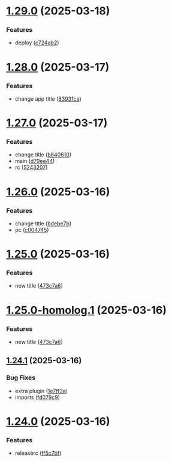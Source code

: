 # [1.29.0](https://github.com/yago-liv/semantic-test/compare/v1.28.0...v1.29.0) (2025-03-18)


### Features

* deploy ([c724ab2](https://github.com/yago-liv/semantic-test/commit/c724ab29b77f2c1824f2290de201e170090f6894))

# [1.28.0](https://github.com/yago-liv/semantic-test/compare/v1.27.0...v1.28.0) (2025-03-17)


### Features

* change app title ([83931ca](https://github.com/yago-liv/semantic-test/commit/83931ca6677bcf0fbe9d9b1f537cdb6f88557baa))

# [1.27.0](https://github.com/yago-liv/semantic-test/compare/v1.26.0...v1.27.0) (2025-03-17)


### Features

* change title ([b640610](https://github.com/yago-liv/semantic-test/commit/b6406105e7daa57f0486097f9899acbff78e47c1))
* main ([d79ee44](https://github.com/yago-liv/semantic-test/commit/d79ee449633601fd0bf1fcd28a1096b68388892c))
* rc ([5243207](https://github.com/yago-liv/semantic-test/commit/5243207cf92e8e9635930005fd830f17f3ad361f))

# [1.26.0](https://github.com/yago-liv/semantic-test/compare/v1.25.0...v1.26.0) (2025-03-16)

### Features

- change title ([bdebe7b](https://github.com/yago-liv/semantic-test/commit/bdebe7b781e075b114309374b4b83212a0a6322e))
- pc ([c004745](https://github.com/yago-liv/semantic-test/commit/c004745982ceb381fa7f11d51b993c4ee01d1bae))

# [1.25.0](https://github.com/yago-liv/semantic-test/compare/v1.24.1...v1.25.0) (2025-03-16)

### Features

- new title ([473c7a6](https://github.com/yago-liv/semantic-test/commit/473c7a6d59b6bc902d3d79e53bb09b811e874aec))

# [1.25.0-homolog.1](https://github.com/yago-liv/semantic-test/compare/v1.24.1...v1.25.0-homolog.1) (2025-03-16)

### Features

- new title ([473c7a6](https://github.com/yago-liv/semantic-test/commit/473c7a6d59b6bc902d3d79e53bb09b811e874aec))

## [1.24.1](https://github.com/yago-liv/semantic-test/compare/v1.24.0...v1.24.1) (2025-03-16)

### Bug Fixes

- extra plugin ([1e7ff3a](https://github.com/yago-liv/semantic-test/commit/1e7ff3af199c7702f27ea8635dbe44588069406a))
- imports ([fd079c9](https://github.com/yago-liv/semantic-test/commit/fd079c9549e5d7efa6da14b1891ead52e297b81a))

# [1.24.0](https://github.com/yago-liv/semantic-test/compare/v1.23.1...v1.24.0) (2025-03-16)

### Features

- releaserc ([ff5c7bf](https://github.com/yago-liv/semantic-test/commit/ff5c7bfad2dc5b97a517f6fe1964d7e092673050))
